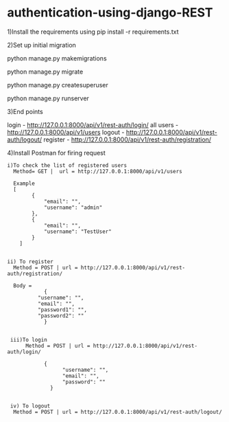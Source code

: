 # authentication-using-django-REST

1)Install the requirements using
  pip install -r requirements.txt


2)Set up initial migration

 python manage.py makemigrations
 
 python manage.py migrate
 
 python manage.py createsuperuser
 
 python manage.py runserver


3)End points

login - http://127.0.0.1:8000/api/v1/rest-auth/login/
all users - http://127.0.0.1:8000/api/v1/users
logout - http://127.0.0.1:8000/api/v1/rest-auth/logout/
register - http://127.0.0.1:8000/api/v1/rest-auth/registration/

4)Install Postman for firing request
    
    i)To check the list of registered users
      Method= GET |  url = http://127.0.0.1:8000/api/v1/users
      
      Example 
      [
            {
                "email": "",
                "username": "admin"
            },
            {
                "email": "",
                "username": "TestUser"
            }
        ]


    ii) To register
      Method = POST | url = http://127.0.0.1:8000/api/v1/rest-auth/registration/
      
      Body = 
                {
              "username": "",
              "email": "",
              "password1": "",
              "password2": ""
                }
                
     
     iii)To login
          Method = POST | url = http://127.0.0.1:8000/api/v1/rest-auth/login/
     
                {
                      "username": "",
                      "email": "",
                      "password": ""
                  }
                  
                  
     iv) To logout
      Method = POST | url = http://127.0.0.1:8000/api/v1/rest-auth/logout/
     
     
               
